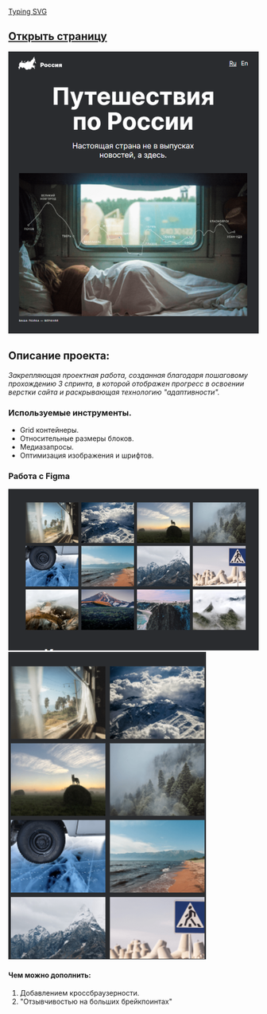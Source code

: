  [Typing SVG](https://project-cards.jtpotatodev.workers.dev/?project=Путешествие%20по%20России&started=1%20May%202022&codename=Alexandr)

[Открыть страницу](https://aleksandrsdkv.github.io/y.praktikum.russian-travel/)
---
![Шаблон](/image/шаблон.png)
## Описание проекта:
 _Закрепляющая проектная работа, созданная благодаря пошаговому прохождению 3 спринта, в которой отображен прогресс в освоении верстки сайта и раскрывающая технологию "адаптивности"._

### Используемые инструменты.
* Grid контейнеры.
* Относительные размеры блоков.
* Медиазапросы.
* Оптимизация изображения и шрифтов.
### Работа с Figma
![Шаблон](/image/большой.png)
![Шаблон](/image/малый.png)

#### Чем можно дополнить:
1. Добавлением кроссбраузерности.
2. "Отзывчивостью на больших брейкпоинтах"
